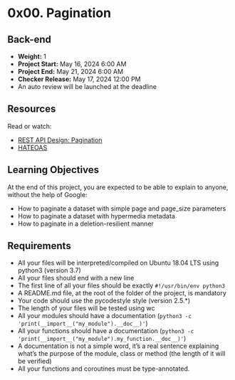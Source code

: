 # 0x00. Pagination

## Back-end

- **Weight:** 1
- **Project Start:** May 16, 2024 6:00 AM
- **Project End:** May 21, 2024 6:00 AM
- **Checker Release:** May 17, 2024 12:00 PM
- An auto review will be launched at the deadline

## Resources

Read or watch:
- [REST API Design: Pagination](https://restfulapi.net/pagination/)
- [HATEOAS](https://restfulapi.net/hateoas/)

## Learning Objectives

At the end of this project, you are expected to be able to explain to anyone, without the help of Google:

- How to paginate a dataset with simple page and page_size parameters
- How to paginate a dataset with hypermedia metadata
- How to paginate in a deletion-resilient manner

## Requirements

- All your files will be interpreted/compiled on Ubuntu 18.04 LTS using python3 (version 3.7)
- All your files should end with a new line
- The first line of all your files should be exactly `#!/usr/bin/env python3`
- A README.md file, at the root of the folder of the project, is mandatory
- Your code should use the pycodestyle style (version 2.5.*)
- The length of your files will be tested using wc
- All your modules should have a documentation (`python3 -c 'print(__import__("my_module").__doc__)'`)
- All your functions should have a documentation (`python3 -c 'print(__import__("my_module").my_function.__doc__)'`)
- A documentation is not a simple word, it’s a real sentence explaining what’s the purpose of the module, class or method (the length of it will be verified)
- All your functions and coroutines must be type-annotated.
